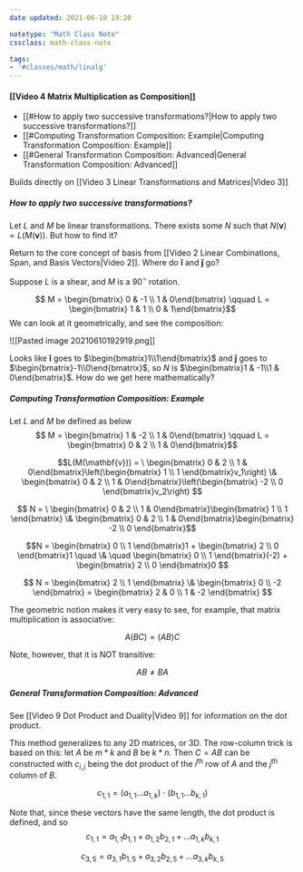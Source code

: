 ```yaml
---
date updated: 2021-06-10 19:20

notetype: "Math Class Note"
cssclass: math-class-note

tags:
- '#classes/math/linalg'
---
```


#### [[Video 4 Matrix Multiplication as Composition]]

- [[#How to apply two successive transformations?|How to apply two successive transformations?]]
- [[#Computing Transformation Composition: Example|Computing Transformation Composition: Example]]
- [[#General Transformation Composition: Advanced|General Transformation Composition: Advanced]]

Builds directly on [[Video 3 Linear Transformations and Matrices|Video 3]] 

##### How to apply two successive transformations?

Let $L$ and $M$ be linear transformations. There exists some $N$ such that $N(\mathbf{v}) = L(M(\mathbf{v}))$. But how to find it?

Return to the core concept of basis from [[Video 2 Linear Combinations, Span, and Basis Vectors|Video 2]]. Where do $\mathbf{\hat{i}}$ and $\mathbf{\hat{j}}$ go?

Suppose $L$ is a shear, and $M$ is a 90$^\circ$ rotation. 

$$ M = \begin{bmatrix} 0 & -1 \\ 1 & 0\end{bmatrix} \qquad L = \begin{bmatrix} 1 & 1 \\ 0 & 1\end{bmatrix}$$
We can look at it geometrically, and see the composition:

![[Pasted image 20210610192919.png]]

Looks like $\mathbf{\hat{i}}$ goes to $\begin{bmatrix}1\\1\end{bmatrix}$ and $\mathbf{\hat{j}}$ goes to $\begin{bmatrix}-1\\0\end{bmatrix}$, so $N$ is $\begin{bmatrix}1 & -1\\1 & 0\end{bmatrix}$. How do we get here mathematically?

##### Computing Transformation Composition: Example
Let $L$ and $M$ be defined as below
$$ M = \begin{bmatrix} 1 & -2 \\ 1 & 0\end{bmatrix} \qquad L = \begin{bmatrix} 0 & 2 \\ 1 & 0\end{bmatrix}$$

$$L(M(\mathbf{v})) = \ \begin{bmatrix} 0 & 2 \\ 1 & 0\end{bmatrix}\left(\begin{bmatrix} 1 \\ 1 \end{bmatrix}v_1\right) \&   \begin{bmatrix} 0 & 2 \\ 1 & 0\end{bmatrix}\left(\begin{bmatrix} -2 \\ 0 \end{bmatrix}v_2\right) $$

$$ N = \ \begin{bmatrix} 0 & 2 \\ 1 & 0\end{bmatrix}\begin{bmatrix} 1 \\ 1 \end{bmatrix} \&    \begin{bmatrix} 0 & 2 \\ 1 & 0\end{bmatrix}\begin{bmatrix} -2 \\ 0 \end{bmatrix}$$

$$N = \begin{bmatrix} 0 \\ 1 \end{bmatrix}1 + \begin{bmatrix} 2 \\ 0 \end{bmatrix}1  \quad \& \quad  \begin{bmatrix} 0 \\ 1 \end{bmatrix}(-2) + \begin{bmatrix} 2 \\ 0 \end{bmatrix}0 $$

$$ N = \begin{bmatrix} 2 \\ 1 \end{bmatrix} \& \begin{bmatrix} 0 \\ -2 \end{bmatrix} = \begin{bmatrix} 2 & 0 \\ 1 & -2 \end{bmatrix} $$

The geometric notion makes it very easy to see, for example, that matrix multiplication is associative:

$$A(BC) = (AB)C$$

Note, however, that it is NOT transitive:

$$AB \neq BA$$

##### General Transformation Composition: Advanced

See [[Video 9 Dot Product and Duality|Video 9]] for information on the dot product.

This method generalizes to any 2D matrices, or 3D. The row-column trick is based on this: let $A$ be $m*k$ and $B$ be $k*n$. Then $C= AB$ can be constructed with $c_{i,j}$ being the dot product of the $i$<sup>th</sup> row of $A$ and the $j$<sup>th</sup> column of $B$. 

$$c_{1,1} = (a_{1,1} \ldots a_{1,k}) \: \cdot \: (b_{1,1} \ldots b_{k,1}) $$

Note that, since these vectors have the same length, the dot product is defined, and so
$$c_{1,1} = a_{1,1} b_{1,1} + a_{1,2}b_{2,1} + \ldots a_{1,k} b_{k,1}$$

$$c_{3,5} = a_{3,1} b_{1,5} + a_{3,2}b_{2,5} + \ldots a_{3,k} b_{k,5}$$

